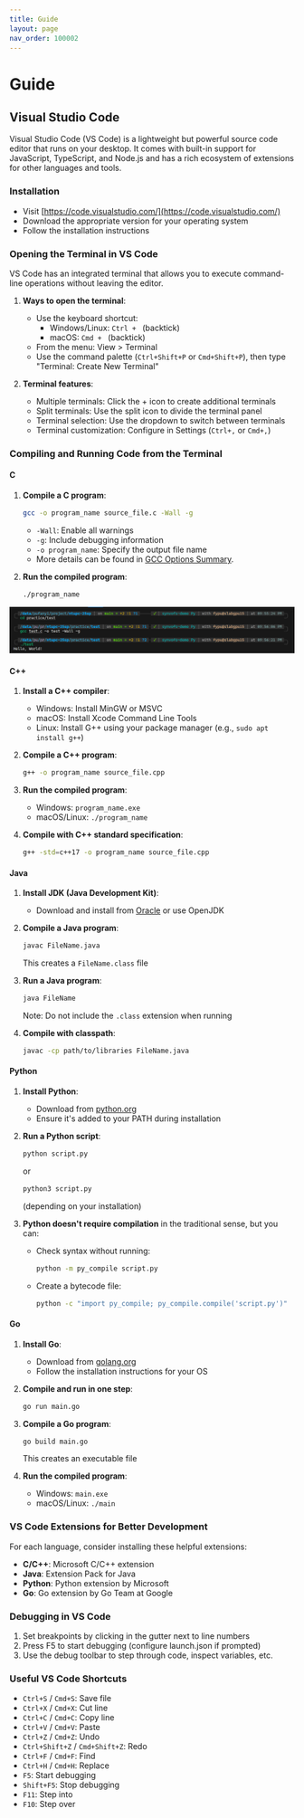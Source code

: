 ```yaml
---
title: Guide
layout: page
nav_order: 100002
---
```


# Guide

## Visual Studio Code

Visual Studio Code (VS Code) is a lightweight but powerful source code editor that runs on your desktop. It comes with built-in support for JavaScript, TypeScript, and Node.js and has a rich ecosystem of extensions for other languages and tools.

### Installation

- Visit [https://code.visualstudio.com/](https://code.visualstudio.com/)
- Download the appropriate version for your operating system
- Follow the installation instructions

### Opening the Terminal in VS Code

VS Code has an integrated terminal that allows you to execute command-line operations without leaving the editor.

1. **Ways to open the terminal**:
   - Use the keyboard shortcut: 
     - Windows/Linux: `Ctrl + ` (backtick)
     - macOS: `Cmd + ` (backtick)
   - From the menu: View > Terminal
   - Use the command palette (`Ctrl+Shift+P` or `Cmd+Shift+P`), then type "Terminal: Create New Terminal"

2. **Terminal features**:
   - Multiple terminals: Click the + icon to create additional terminals
   - Split terminals: Use the split icon to divide the terminal panel
   - Terminal selection: Use the dropdown to switch between terminals
   - Terminal customization: Configure in Settings (`Ctrl+,` or `Cmd+,`)

### Compiling and Running Code from the Terminal

#### C

1. **Compile a C program**:
   ```bash
   gcc -o program_name source_file.c -Wall -g
   ```
   - `-Wall`: Enable all warnings
   - `-g`: Include debugging information
   - `-o program_name`: Specify the output file name
   - More details can be found in [GCC Options Summary](https://gcc.gnu.org/onlinedocs/gcc/Option-Summary.html).

2. **Run the compiled program**:
   ```bash
   ./program_name
   ```

![](./assets/imgs/gcc_example.png)

#### C++

1. **Install a C++ compiler**:
   - Windows: Install MinGW or MSVC
   - macOS: Install Xcode Command Line Tools
   - Linux: Install G++ using your package manager (e.g., `sudo apt install g++`)

2. **Compile a C++ program**:
   ```bash
   g++ -o program_name source_file.cpp
   ```

3. **Run the compiled program**:
   - Windows: `program_name.exe`
   - macOS/Linux: `./program_name`

4. **Compile with C++ standard specification**:
   ```bash
   g++ -std=c++17 -o program_name source_file.cpp
   ```

#### Java

1. **Install JDK (Java Development Kit)**:
   - Download and install from [Oracle](https://www.oracle.com/java/technologies/javase-downloads.html) or use OpenJDK

2. **Compile a Java program**:
   ```bash
   javac FileName.java
   ```
   This creates a `FileName.class` file

3. **Run a Java program**:
   ```bash
   java FileName
   ```
   Note: Do not include the `.class` extension when running

4. **Compile with classpath**:
   ```bash
   javac -cp path/to/libraries FileName.java
   ```

#### Python

1. **Install Python**:
   - Download from [python.org](https://www.python.org/downloads/)
   - Ensure it's added to your PATH during installation

2. **Run a Python script**:
   ```bash
   python script.py
   ```
   or
   ```bash
   python3 script.py
   ```
   (depending on your installation)

3. **Python doesn't require compilation** in the traditional sense, but you can:
   - Check syntax without running:
     ```bash
     python -m py_compile script.py
     ```
   - Create a bytecode file:
     ```bash
     python -c "import py_compile; py_compile.compile('script.py')"
     ```

#### Go

1. **Install Go**:
   - Download from [golang.org](https://golang.org/dl/)
   - Follow the installation instructions for your OS

2. **Compile and run in one step**:
   ```bash
   go run main.go
   ```

3. **Compile a Go program**:
   ```bash
   go build main.go
   ```
   This creates an executable file

4. **Run the compiled program**:
   - Windows: `main.exe`
   - macOS/Linux: `./main`

### VS Code Extensions for Better Development

For each language, consider installing these helpful extensions:

- **C/C++**: Microsoft C/C++ extension
- **Java**: Extension Pack for Java
- **Python**: Python extension by Microsoft
- **Go**: Go extension by Go Team at Google

### Debugging in VS Code

1. Set breakpoints by clicking in the gutter next to line numbers
2. Press F5 to start debugging (configure launch.json if prompted)
3. Use the debug toolbar to step through code, inspect variables, etc.

### Useful VS Code Shortcuts

- `Ctrl+S` / `Cmd+S`: Save file
- `Ctrl+X` / `Cmd+X`: Cut line
- `Ctrl+C` / `Cmd+C`: Copy line
- `Ctrl+V` / `Cmd+V`: Paste
- `Ctrl+Z` / `Cmd+Z`: Undo
- `Ctrl+Shift+Z` / `Cmd+Shift+Z`: Redo
- `Ctrl+F` / `Cmd+F`: Find
- `Ctrl+H` / `Cmd+H`: Replace
- `F5`: Start debugging
- `Shift+F5`: Stop debugging
- `F11`: Step into
- `F10`: Step over
